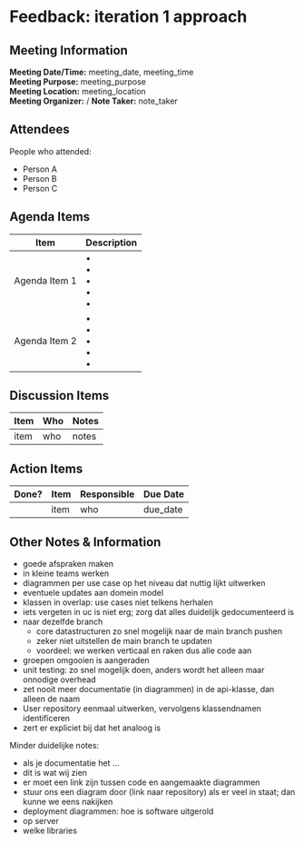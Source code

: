 # Feedback: iteration 1 approach
## Meeting Information
**Meeting Date/Time:** meeting_date, meeting_time  
**Meeting Purpose:** meeting_purpose  
**Meeting Location:** meeting_location  
**Meeting Organizer:** / 
**Note Taker:** note_taker  

## Attendees
People who attended:
- Person A
- Person B
- Person C

## Agenda Items

Item | Description
---- | ----
Agenda Item 1 | • <br>• <br>• <br>• <br>• 
Agenda Item 2 | • <br>• <br>• <br>• <br>• 

## Discussion Items
Item | Who | Notes |
---- | ---- | ---- |
item | who | notes |


## Action Items
| Done? | Item | Responsible | Due Date |
| ---- | ---- | ---- | ---- |
| | item | who | due_date |

## Other Notes & Information
- goede afspraken maken
- in kleine teams werken
- diagrammen per use case op het niveau dat nuttig lijkt uitwerken
- eventuele updates aan domein model
- klassen in overlap: use cases niet telkens herhalen
- iets vergeten in uc is niet erg; zorg dat alles duidelijk gedocumenteerd is
- naar dezelfde branch
  - core datastructuren zo snel mogelijk naar de main branch pushen
  - zeker niet uitstellen de main branch te updaten
  - voordeel: we werken verticaal en raken dus alle code aan
- groepen omgooien is aangeraden
- unit testing: zo snel mogelijk doen, anders wordt het alleen maar onnodige overhead
- zet nooit meer documentatie (in diagrammen) in de api-klasse, dan alleen de naam
- User repository eenmaal uitwerken, vervolgens klassendnamen identificeren
- zert er expliciet bij dat het analoog is

Minder duidelijke notes:
- als je documentatie het ...
- dit is wat wij zien
- er moet een link zijn tussen code en aangemaakte diagrammen
- stuur ons een diagram door (link naar repository) als er veel in staat; dan kunne we eens nakijken
- deployment diagrammen: hoe is software uitgerold
- op server
- welke libraries